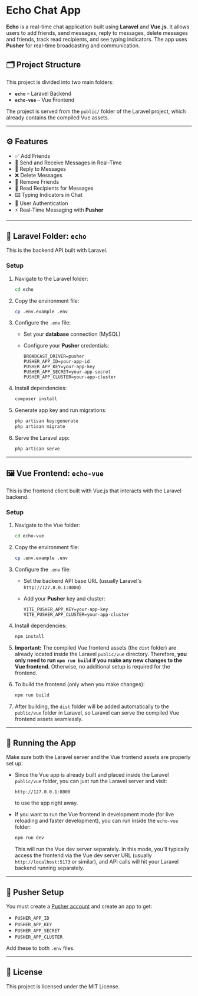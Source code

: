 
# Echo Chat App

**Echo** is a real-time chat application built using **Laravel** and **Vue.js**. It allows users to add friends, send messages, reply to messages, delete messages and friends, track read recipients, and see typing indicators. The app uses **Pusher** for real-time broadcasting and communication.

## 🗂️ Project Structure

This project is divided into two main folders:

- **`echo`** – Laravel Backend  
- **`echo-vue`** – Vue Frontend

The project is served from the `public/` folder of the Laravel project, which already contains the compiled Vue assets.

---

## ⚙️ Features

- ✅ Add Friends  
- 💬 Send and Receive Messages in Real-Time  
- 🔁 Reply to Messages  
- ❌ Delete Messages  
- 👋 Remove Friends  
- 👀 Read Recipients for Messages  
- ⌨️ Typing Indicators in Chat  
- 🔐 User Authentication  
- ⚡ Real-Time Messaging with **Pusher**

---

## 📁 Laravel Folder: `echo`

This is the backend API built with Laravel.

### Setup

1. Navigate to the Laravel folder:

   ```bash
   cd echo
   ```

2. Copy the environment file:

   ```bash
   cp .env.example .env
   ```

3. Configure the `.env` file:  
   - Set your **database** connection (MySQL)  
   - Configure your **Pusher** credentials:

     ```env
     BROADCAST_DRIVER=pusher
     PUSHER_APP_ID=your-app-id
     PUSHER_APP_KEY=your-app-key
     PUSHER_APP_SECRET=your-app-secret
     PUSHER_APP_CLUSTER=your-app-cluster
     ```

4. Install dependencies:

   ```bash
   composer install
   ```

5. Generate app key and run migrations:

   ```bash
   php artisan key:generate
   php artisan migrate
   ```

6. Serve the Laravel app:

   ```bash
   php artisan serve
   ```

---

## 🖼️ Vue Frontend: `echo-vue`

This is the frontend client built with Vue.js that interacts with the Laravel backend.

### Setup

1. Navigate to the Vue folder:

   ```bash
   cd echo-vue
   ```

2. Copy the environment file:

   ```bash
   cp .env.example .env
   ```

3. Configure the `.env` file:  
   - Set the backend API base URL (usually Laravel's `http://127.0.0.1:8000`)  
   - Add your **Pusher** key and cluster:

     ```env
     VITE_PUSHER_APP_KEY=your-app-key
     VITE_PUSHER_APP_CLUSTER=your-app-cluster
     ```

4. Install dependencies:

   ```bash
   npm install
   ```

5. **Important:** The compiled Vue frontend assets (the `dist` folder) are already located inside the Laravel `public/vue` directory. Therefore, **you only need to run `npm run build` if you make any new changes to the Vue frontend.** Otherwise, no additional setup is required for the frontend.

6. To build the frontend (only when you make changes):

   ```bash
   npm run build
   ```

7. After building, the `dist` folder will be added automatically to the `public/vue` folder in Laravel, so Laravel can serve the compiled Vue frontend assets seamlessly.

---

## 🚀 Running the App

Make sure both the Laravel server and the Vue frontend assets are properly set up:

- Since the Vue app is already built and placed inside the Laravel `public/vue` folder, you can just run the Laravel server and visit:

  ```
  http://127.0.0.1:8000
  ```

  to use the app right away.

- If you want to run the Vue frontend in development mode (for live reloading and faster development), you can run inside the `echo-vue` folder:

  ```bash
  npm run dev
  ```

  This will run the Vue dev server separately. In this mode, you'll typically access the frontend via the Vue dev server URL (usually `http://localhost:5173` or similar), and API calls will hit your Laravel backend running separately.

---

## 🔑 Pusher Setup

You must create a [Pusher account](https://pusher.com/) and create an app to get:

- `PUSHER_APP_ID`  
- `PUSHER_APP_KEY`  
- `PUSHER_APP_SECRET`  
- `PUSHER_APP_CLUSTER`

Add these to both `.env` files.

---

## 📜 License

This project is licensed under the MIT License.
